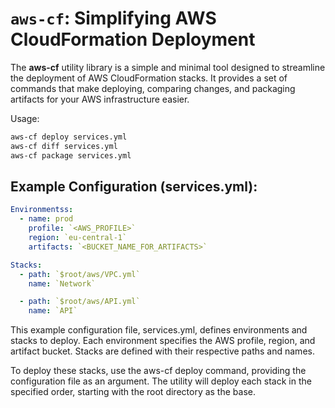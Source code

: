# `aws-cf`: Simplifying AWS CloudFormation Deployment

The **aws-cf** utility library is a simple and minimal tool designed to streamline the deployment of AWS CloudFormation stacks. It provides a set of commands that make deploying, comparing changes, and packaging artifacts for your AWS infrastructure easier.

Usage:

```bash
aws-cf deploy services.yml
aws-cf diff services.yml
aws-cf package services.yml
```

## Example Configuration (services.yml):
```yml
Environmentss:
  - name: prod
    profile: `<AWS_PROFILE>`
    region: `eu-central-1`
    artifacts: `<BUCKET_NAME_FOR_ARTIFACTS>`

Stacks:
  - path: `$root/aws/VPC.yml`
    name: `Network`

  - path: `$root/aws/API.yml`
    name: `API`
```

This example configuration file, services.yml, defines environments and stacks to deploy. Each environment specifies the AWS profile, region, and artifact bucket. Stacks are defined with their respective paths and names.

To deploy these stacks, use the aws-cf deploy command, providing the configuration file as an argument. The utility will deploy each stack in the specified order, starting with the root directory as the base.